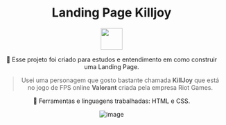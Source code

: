 <div align="center">

# Landing Page Killjoy

<img height="50em" src="https://user-images.githubusercontent.com/89486510/227387630-494d7216-c122-4757-8a3e-49deabdea7a3.png" />


:purple_heart: Esse projeto foi criado para estudos e entendimento em como construir uma Landing Page.

> Usei uma personagem que gosto bastante chamada **KillJoy** que está no jogo de FPS online **Valorant** criada pela empresa Riot Games.

:yellow_heart: Ferramentas e linguagens trabalhadas:
HTML e CSS.

![image](https://user-images.githubusercontent.com/89486510/227386410-bae79c46-deac-48f9-9acd-ee2ec30f131c.png)
  </div>
